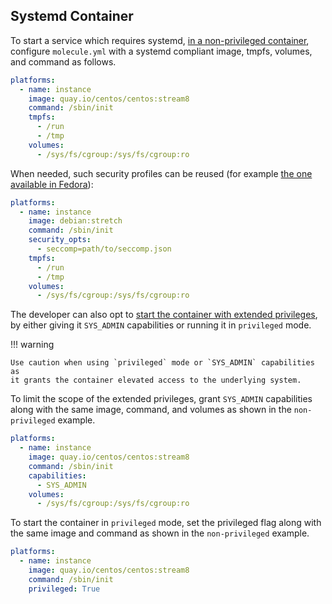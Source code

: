 ## Systemd Container

To start a service which requires systemd, [in a non-privileged
container](https://developers.redhat.com/blog/2016/09/13/running-systemd-in-a-non-privileged-container/),
configure `molecule.yml` with a systemd compliant image, tmpfs, volumes,
and command as follows.

```yaml
platforms:
  - name: instance
    image: quay.io/centos/centos:stream8
    command: /sbin/init
    tmpfs:
      - /run
      - /tmp
    volumes:
      - /sys/fs/cgroup:/sys/fs/cgroup:ro
```

When needed, such security profiles can be reused (for example [the one
available in
Fedora](https://src.fedoraproject.org/rpms/docker/raw/88fa030b904d7af200b150e10ea4a700f759cca4/f/seccomp.json)):

```yaml
platforms:
  - name: instance
    image: debian:stretch
    command: /sbin/init
    security_opts:
      - seccomp=path/to/seccomp.json
    tmpfs:
      - /run
      - /tmp
    volumes:
      - /sys/fs/cgroup:/sys/fs/cgroup:ro
```

The developer can also opt to [start the container with extended
privileges](https://blog.docker.com/2013/09/docker-can-now-run-within-docker/),
by either giving it `SYS_ADMIN` capabilities or running it in
`privileged` mode.

!!! warning

    Use caution when using `privileged` mode or `SYS_ADMIN` capabilities as
    it grants the container elevated access to the underlying system.

To limit the scope of the extended privileges, grant `SYS_ADMIN`
capabilities along with the same image, command, and volumes as shown in
the `non-privileged` example.

```yaml
platforms:
  - name: instance
    image: quay.io/centos/centos:stream8
    command: /sbin/init
    capabilities:
      - SYS_ADMIN
    volumes:
      - /sys/fs/cgroup:/sys/fs/cgroup:ro
```

To start the container in `privileged` mode, set the privileged flag
along with the same image and command as shown in the `non-privileged`
example.

```yaml
platforms:
  - name: instance
    image: quay.io/centos/centos:stream8
    command: /sbin/init
    privileged: True
```

